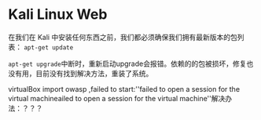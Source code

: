 # Kali Linux Web 

在我们在 Kali 中安装任何东西之前，我们都必须确保我们拥有最新版本的包列表： `apt-get update`

`apt-get upgrade`中断时，重新启动upgrade会报错。依赖的的包被损坏，修复也没有用，目前没有找到解决方法，重装了系统。

virtualBox import owasp ,failed to start:''failed to open a session for the virtual machineailed to open a session for the virtual machine''解决办法：？？？